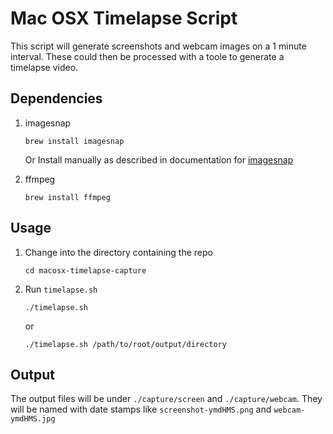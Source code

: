 # Mac OSX Timelapse Script

This script will generate screenshots and webcam images on a 1 minute interval. These could then be processed with a toole to generate a timelapse video.

## Dependencies

1. imagesnap

    ```
    brew install imagesnap
    ```
    Or
    Install manually as described in documentation for [imagesnap](https://github.com/rharder/imagesnap)

2. ffmpeg

    ```
    brew install ffmpeg
    ```
        
## Usage

1. Change into the directory containing the repo

    ```
    cd macosx-timelapse-capture
    ```

2. Run `timelapse.sh`

    ```
    ./timelapse.sh
    ```

    or
    
    ```
    ./timelapse.sh /path/to/root/output/directory
    ```

## Output

The output files will be under `./capture/screen` and `./capture/webcam`. They will be named with date stamps like `screenshot-ymdHMS.png` and `webcam-ymdHMS.jpg`

